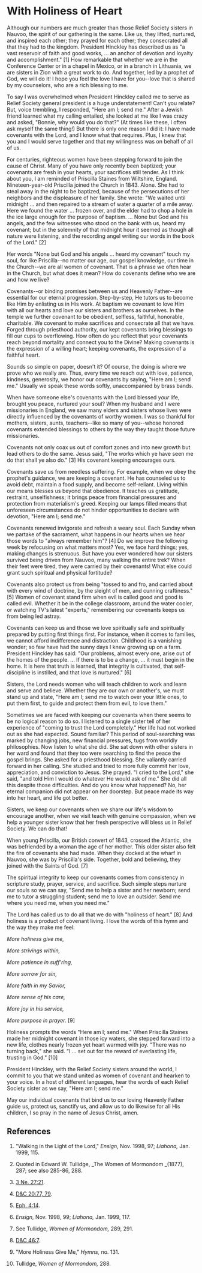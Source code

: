 # With Holiness of Heart

Although our numbers are much greater than those Relief Society sisters in
Nauvoo, the spirit of our gathering is the same. Like us, they lifted,
nurtured, and inspired each other; they prayed for each other; they
consecrated all that they had to the kingdom. President Hinckley has described
us as "a vast reservoir of faith and good works, ... an anchor of devotion and
loyalty and accomplishment." [1]  How remarkable that whether we are in the
Conference Center or in a chapel in Mexico, or in a branch in Lithuania, we
are sisters in Zion with a great work to do. And together, led by a prophet of
God, we will do it! I hope you feel the love I have for you--love that is
shared by my counselors, who are a rich blessing to me.

To say I was overwhelmed when President Hinckley called me to serve as Relief
Society general president is a huge understatement! Can't you relate? But,
voice trembling, I responded, "Here am I; send me." After a Jewish friend
learned what my calling entailed, she looked at me like I was crazy and asked,
"Bonnie, why would you do that?" (At times like these, I often ask myself the
same thing!) But there is only one reason I did it: I have made covenants with
the Lord, and I know what that requires. Plus, I knew that you and I would
serve together and that my willingness was on behalf of all of us.

For centuries, righteous women have been stepping forward to join the cause of
Christ. Many of you have only recently been baptized; your covenants are fresh
in your hearts, your sacrifices still tender. As I think about you, I am
reminded of Priscilla Staines from Wiltshire, England. Nineteen-year-old
Priscilla joined the Church in 1843. Alone. She had to steal away in the night
to be baptized, because of the persecutions of her neighbors and the
displeasure of her family. She wrote: "We waited until midnight ... and then
repaired to a stream of water a quarter of a mile away. Here we found the
water ... frozen over, and the elder had to chop a hole in the ice large enough
for the purpose of baptism. ... None but God and his angels, and the few
witnesses who stood on the bank with us, heard my covenant; but in the
solemnity of that midnight hour it seemed as though all nature were listening,
and the recording angel writing our words in the book of the Lord." [2]

Her words "None but God and his angels ... heard my covenant" touch my soul, for
like Priscilla--no matter our age, our gospel knowledge, our time in the
Church--we are all women of covenant. That is a phrase we often hear in the
Church, but what does it mean? How do covenants define who we are and how we
live?

Covenants--or binding promises between us and Heavenly Father--are essential
for our eternal progression. Step-by-step, He tutors us to become like Him by
enlisting us in His work. At baptism we covenant to love Him with all our
hearts and love our sisters and brothers as ourselves. In the temple we
further covenant to be obedient, selfless, faithful, honorable, charitable. We
covenant to make sacrifices and consecrate all that we have. Forged through
priesthood authority, our kept covenants bring blessings to fill our cups to
overflowing. How often do you reflect that your covenants reach beyond
mortality and connect you to the Divine? Making covenants is the expression of
a willing heart; keeping covenants, the expression of a faithful heart.

Sounds so simple on paper, doesn't it? Of course, the doing is where we prove
who we really are. Thus, every time we reach out with love, patience,
kindness, generosity, we honor our covenants by saying, "Here am I; send me."
Usually we speak these words softly, unaccompanied by brass bands.

When have someone else's covenants with the Lord blessed _your_ life, brought
you peace, nurtured your soul? When my husband and I were missionaries in
England, we saw many elders and sisters whose lives were directly influenced
by the covenants of worthy women. I was so thankful for mothers, sisters,
aunts, teachers--like so many of you--whose honored covenants extended
blessings to others by the way they taught those future missionaries.

Covenants not only coax us out of comfort zones and into new growth but lead
others to do the same. Jesus said, "The works which ye have seen me do that
shall ye also do." [3]  His covenant keeping encourages ours.

Covenants save us from needless suffering. For example, when we obey the
prophet's guidance, we are keeping a covenant. He has counseled us to avoid
debt, maintain a food supply, and become self-reliant. Living within our means
blesses us beyond that obedience. It teaches us gratitude, restraint,
unselfishness; it brings peace from financial pressures and protection from
materialism's greed. Keeping our lamps filled means that unforeseen
circumstances do not hinder opportunities to declare with devotion, "Here am
I; send me."

Covenants renewed invigorate and refresh a weary soul. Each Sunday when we
partake of the sacrament, what happens in our hearts when we hear those words
to "always remember him"? [4]  Do we improve the following week by refocusing
on what matters most? Yes, we face hard things; yes, making changes is
strenuous. But have you ever wondered how our sisters survived being driven
from Nauvoo, many walking the entire trek? When their feet were tired, they
were carried by their covenants! What else could grant such spiritual and
physical fortitude?

Covenants also protect us from being "tossed to and fro, and carried about
with every wind of doctrine, by the sleight of men, and cunning craftiness."
[5]  Women of covenant stand firm when evil is called good and good is called
evil. Whether it be in the college classroom, around the water cooler, or
watching TV's latest "experts," remembering our covenants keeps us from being
led astray.

Covenants can keep us and those we love spiritually safe and spiritually
prepared by putting first things first. For instance, when it comes to
families, we cannot afford indifference and distraction. Childhood is a
vanishing wonder; so few have had the sunny days I knew growing up on a farm.
President Hinckley has said: "Our problems, almost every one, arise out of the
homes of the people. ... If there is to be a change, ... it must begin in the
home. It is here that truth is learned, that integrity is cultivated, that
self-discipline is instilled, and that love is nurtured." [6]

Sisters, the Lord needs women who will teach children to work and learn and
serve and believe. Whether they are our own or another's, we must stand up and
state, "Here am I; send me to watch over your little ones, to put them first,
to guide and protect them from evil, to love them."

Sometimes we are faced with keeping our covenants when there seems to be no
logical reason to do so. I listened to a single sister tell of her experience
of "coming to trust the Lord completely." Her life had not worked out as she
had expected. Sound familiar? This period of soul-searching was marked by
changing jobs, new financial pressures, tugs from worldly philosophies. Now
listen to what she did. She sat down with other sisters in her ward and found
that they too were searching to find the peace the gospel brings. She asked
for a priesthood blessing. She valiantly carried forward in her calling. She
studied and tried to more fully commit her love, appreciation, and conviction
to Jesus. She prayed. "I cried to the Lord," she said, "and told Him I would
do whatever He would ask of me." She did all this despite those difficulties.
And do you know what happened? No, her eternal companion did not appear on her
doorstep. But peace made its way into her heart, and life got better.

Sisters, we keep our covenants when we share our life's wisdom to encourage
another, when we visit teach with genuine compassion, when we help a younger
sister know that her fresh perspective will bless us in Relief Society. We can
do that!

When young Priscilla, our British convert of 1843, crossed the Atlantic, she
was befriended by a woman the age of her mother. This older sister also felt
the fire of covenants she had made. When they docked at the wharf in Nauvoo,
she was by Priscilla's side. Together, bold and believing, they joined with
the Saints of God. [7]

The spiritual integrity to keep our covenants comes from consistency in
scripture study, prayer, service, and sacrifice. Such simple steps nurture our
souls so we can say, "Send me to help a sister and her newborn; send me to
tutor a struggling student; send me to love an outsider. Send me where you
need me, when you need me."

The Lord has called us to do all that we do with "holiness of heart." [8]  And
holiness is a product of covenant living. I love the words of this hymn and
the way they make me feel:

_More holiness give me,_

_More strivings within,_

_More patience in suff'ring,_

_More sorrow for sin,_

_More faith in my Savior,_

_More sense of his care,_

_More joy in his service,_

_More purpose in prayer._ [9]

Holiness prompts the words "Here am I; send me." When Priscilla Staines made
her midnight covenant in those icy waters, she stepped forward into a new
life, clothes nearly frozen yet heart warmed with joy. "There was no turning
back," she said. "I ... set out for the reward of everlasting life, trusting in
God." [10]

President Hinckley, with the Relief Society sisters around the world, I commit
to you that we stand united as women of covenant and hearken to your voice. In
a host of different languages, hear the words of each Relief Society sister as
we say, "Here am I; send me."

May our individual covenants that bind us to our loving Heavenly Father guide
us, protect us, sanctify us, and allow us to do likewise for all His children,
I so pray in the name of Jesus Christ, amen.

## References

  1.  "Walking in the Light of the Lord," _Ensign,_ Nov. 1998, 97; _Liahona,_ Jan. 1999, 115.

  2.  Quoted in Edward W. Tullidge, _The Women of Mormondom _(1877), 287; see also 285-86, 288.

  3.   [3 Ne. 27:21](https://www.lds.org/scriptures/bofm/3-ne/27.21?lang=eng#20).

  4.   [D&amp;C 20:77, 79](https://www.lds.org/scriptures/dc-testament/dc/20.77%2C79?lang=eng#76).

  5.   [Eph. 4:14](https://www.lds.org/scriptures/nt/eph/4.14?lang=eng#13).

  6.   _Ensign,_ Nov. 1998, 99; _Liahona,_ Jan. 1999, 117.

  7.  See Tullidge, _Women of Mormondom,_ 289, 291.

  8.   [D&amp;C 46:7](https://www.lds.org/scriptures/dc-testament/dc/46.7?lang=eng#6).

  9.  "More Holiness Give Me," _Hymns,_ no. 131.

  10.  Tullidge, _Women of Mormondom,_ 288.


